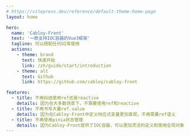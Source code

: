 ```yaml
---
# https://vitepress.dev/reference/default-theme-home-page
layout: home

hero:
  name: 'Cabloy-Front'
  text: '一款支持IOC容器的Vue3框架'
  tagline: 可以搭配任何UI库使用
  actions:
    - theme: brand
      text: 快速开始
      link: /zh/guide/start/introduction
    - theme: alt
      text: Github
      link: https://github.com/cabloy/cabloy-front

features:
  - title: 不再纠结使用ref还是reactive
    details: 因为在大多数场景下，不需要使用ref和reactive
  - title: 不再书写大量ref.value
    details: 因为在Cabloy-Front中定义响应式变量更加直观，不再需要ref语义
  - title: 不再使用pinia状态管理
    details: 因为Cabloy-Front提供了IOC容器，可以更加灵活的定义和使用全局对象
---
```

